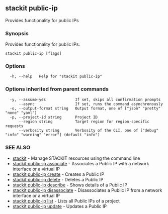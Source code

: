 ## stackit public-ip

Provides functionality for public IPs

### Synopsis

Provides functionality for public IPs.

```
stackit public-ip [flags]
```

### Options

```
  -h, --help   Help for "stackit public-ip"
```

### Options inherited from parent commands

```
  -y, --assume-yes             If set, skips all confirmation prompts
      --async                  If set, runs the command asynchronously
  -o, --output-format string   Output format, one of ["json" "pretty" "none" "yaml"]
  -p, --project-id string      Project ID
      --region string          Target region for region-specific requests
      --verbosity string       Verbosity of the CLI, one of ["debug" "info" "warning" "error"] (default "info")
```

### SEE ALSO

* [stackit](./stackit.md)	 - Manage STACKIT resources using the command line
* [stackit public-ip associate](./stackit_public-ip_associate.md)	 - Associates a Public IP with a network interface or a virtual IP
* [stackit public-ip create](./stackit_public-ip_create.md)	 - Creates a Public IP
* [stackit public-ip delete](./stackit_public-ip_delete.md)	 - Deletes a Public IP
* [stackit public-ip describe](./stackit_public-ip_describe.md)	 - Shows details of a Public IP
* [stackit public-ip disassociate](./stackit_public-ip_disassociate.md)	 - Disassociates a Public IP from a network interface or a virtual IP
* [stackit public-ip list](./stackit_public-ip_list.md)	 - Lists all Public IPs of a project
* [stackit public-ip update](./stackit_public-ip_update.md)	 - Updates a Public IP

